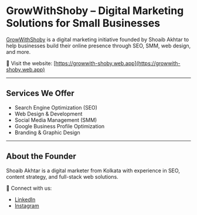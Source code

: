 # GrowWithShoby – Digital Marketing Solutions for Small Businesses

[GrowWithShoby](https://growwith-shoby.web.app) is a digital marketing initiative founded by Shoaib Akhtar to help businesses build their online presence through SEO, SMM, web design, and more.

🔗 Visit the website: [https://growwith-shoby.web.app](https://growwith-shoby.web.app)

---

## Services We Offer
- Search Engine Optimization (SEO)
- Web Design & Development
- Social Media Management (SMM)
- Google Business Profile Optimization
- Branding & Graphic Design

---

## About the Founder
Shoaib Akhtar is a digital marketer from Kolkata with experience in SEO, content strategy, and full-stack web solutions.

📩 Connect with us:
- [LinkedIn](https://linkedin.com/company/growwithshoby)
- [Instagram](https://instagram.com/growwithshoby)
